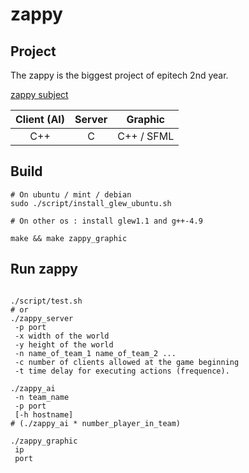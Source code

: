 # zappy

## Project

The zappy is the biggest project of epitech 2nd year.

[zappy subject](docs/zappy-en.pdf)

| Client (AI)   | Server        | Graphic   |
|:-------------:|:-------------:|:---------:|
| C++           | C             | C++ / SFML|

## Build
```Shell
# On ubuntu / mint / debian
sudo ./script/install_glew_ubuntu.sh

# On other os : install glew1.1 and g++-4.9

make && make zappy_graphic
```


## Run zappy
```Shell

./script/test.sh
# or
./zappy_server
 -p port
 -x width of the world
 -y height of the world
 -n name_of_team_1 name_of_team_2 ...
 -c number of clients allowed at the game beginning
 -t time delay for executing actions (frequence).

./zappy_ai
 -n team_name 
 -p port 
 [-h hostname]
# (./zappy_ai * number_player_in_team)

./zappy_graphic 
 ip
 port


```
